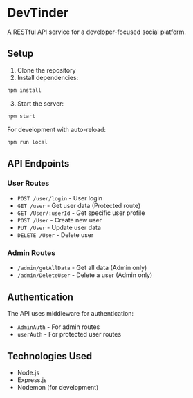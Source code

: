 # DevTinder

A RESTful API service for a developer-focused social platform.

## Setup

1. Clone the repository
2. Install dependencies:
```bash
npm install
```
3. Start the server:
```bash
npm start
```

For development with auto-reload:
```bash
npm run local
```

## API Endpoints

### User Routes
- `POST /user/login` - User login
- `GET /user` - Get user data (Protected route)
- `GET /User/:userId` - Get specific user profile
- `POST /User` - Create new user
- `PUT /User` - Update user data
- `DELETE /User` - Delete user

### Admin Routes
- `/admin/getAllData` - Get all data (Admin only)
- `/admin/DeleteUser` - Delete a user (Admin only)

## Authentication

The API uses middleware for authentication:
- `AdminAuth` - For admin routes
- `userAuth` - For protected user routes

## Technologies Used
- Node.js
- Express.js
- Nodemon (for development)
